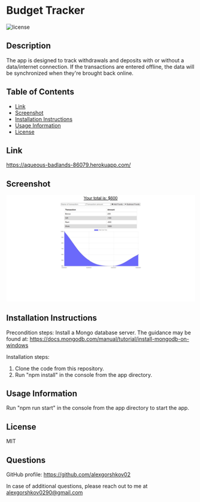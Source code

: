 # Budget Tracker

![license](https://img.shields.io/badge/license-MIT-blue?style=plastic)


## Description
  
The app is designed to track  withdrawals and deposits with or without a data/internet connection. If the transactions are entered offline, the data will be synchronized when they're brought back online.
  
  
## Table of Contents

* [Link](#link)
* [Screenshot](#screenshot)
* [Installation Instructions](#installation-instructions)
* [Usage Information](#usage-information)
* [License](#license)

## Link

https://aqueous-badlands-86079.herokuapp.com/


## Screenshot

![Screenshot](./misc/screenshot.jpg?raw=true)


## Installation Instructions

Precondition steps: Install a Mongo database server. The guidance may be found at: https://docs.mongodb.com/manual/tutorial/install-mongodb-on-windows

Installation steps:
1) Clone the code from this repository.
2) Run "npm install" in the console from the app directory.


## Usage Information

Run "npm run start" in the console from the app directory to start the app.


## License

MIT


## Questions

GitHub profile: https://github.com/alexgorshkov02

In case of additional questions, please reach out to me at alexgorshkov0290@gmail.com
